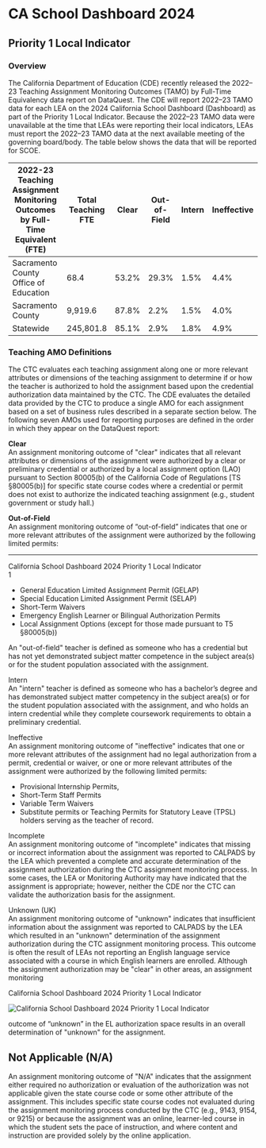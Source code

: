 <!-- Page 1 -->
# CA School Dashboard 2024  
## Priority 1 Local Indicator  

### Overview  
The California Department of Education (CDE) recently released the 2022–23 Teaching Assignment Monitoring Outcomes (TAMO) by Full-Time Equivalency data report on DataQuest. The CDE will report 2022–23 TAMO data for each LEA on the 2024 California School Dashboard (Dashboard) as part of the Priority 1 Local Indicator. Because the 2022–23 TAMO data were unavailable at the time that LEAs were reporting their local indicators, LEAs must report the 2022–23 TAMO data at the next available meeting of the governing board/body. The table below shows the data that will be reported for SCOE.  

| 2022-23 Teaching Assignment Monitoring Outcomes by Full-Time Equivalent (FTE) | Total Teaching FTE | Clear | Out-of-Field | Intern | Ineffective | Incomplete | Unknown | N/A |
|---|---|---|---|---|---|---|---|---|
| Sacramento County Office of Education | 68.4 | 53.2% | 29.3% | 1.5% | 4.4% | 11.7% | 0.0% | 0.0% |
| Sacramento County | 9,919.6 | 87.8% | 2.2% | 1.5% | 4.0% | 4.1% | 0.3% | 0.1% |
| Statewide | 245,801.8 | 85.1% | 2.9% | 1.8% | 4.9% | 4.9% | 0.3% | 0.2% |

### Teaching AMO Definitions  
The CTC evaluates each teaching assignment along one or more relevant attributes or dimensions of the teaching assignment to determine if or how the teacher is authorized to hold the assignment based upon the credential authorization data maintained by the CTC. The CDE evaluates the detailed data provided by the CTC to produce a single AMO for each assignment based on a set of business rules described in a separate section below. The following seven AMOs used for reporting purposes are defined in the order in which they appear on the DataQuest report:  

**Clear**  
An assignment monitoring outcome of "clear" indicates that all relevant attributes or dimensions of the assignment were authorized by a clear or preliminary credential or authorized by a local assignment option (LAO) pursuant to Section 80005(b) of the California Code of Regulations [TS §80005(b)] for specific state course codes where a credential or permit does not exist to authorize the indicated teaching assignment (e.g., student government or study hall.)  

**Out-of-Field**  
An assignment monitoring outcome of “out-of-field” indicates that one or more relevant attributes of the assignment were authorized by the following limited permits:  

---

California School Dashboard 2024 Priority 1 Local Indicator  
1
<!-- Page 2 -->
- General Education Limited Assignment Permit (GELAP)
- Special Education Limited Assignment Permit (SELAP)
- Short-Term Waivers
- Emergency English Learner or Bilingual Authorization Permits
- Local Assignment Options (except for those made pursuant to T5 §80005(b))

An "out-of-field" teacher is defined as someone who has a credential but has not yet demonstrated subject matter competence in the subject area(s) or for the student population associated with the assignment.

Intern  
An "intern" teacher is defined as someone who has a bachelor’s degree and has demonstrated subject matter competency in the subject area(s) or for the student population associated with the assignment, and who holds an intern credential while they complete coursework requirements to obtain a preliminary credential.

Ineffective  
An assignment monitoring outcome of "ineffective" indicates that one or more relevant attributes of the assignment had no legal authorization from a permit, credential or waiver, or one or more relevant attributes of the assignment were authorized by the following limited permits:
- Provisional Internship Permits,
- Short-Term Staff Permits
- Variable Term Waivers
- Substitute permits or Teaching Permits for Statutory Leave (TPSL) holders serving as the teacher of record.

Incomplete  
An assignment monitoring outcome of "incomplete" indicates that missing or incorrect information about the assignment was reported to CALPADS by the LEA which prevented a complete and accurate determination of the assignment authorization during the CTC assignment monitoring process. In some cases, the LEA or Monitoring Authority may have indicated that the assignment is appropriate; however, neither the CDE nor the CTC can validate the authorization basis for the assignment.

Unknown (UK)  
An assignment monitoring outcome of "unknown" indicates that insufficient information about the assignment was reported to CALPADS by the LEA which resulted in an "unknown" determination of the assignment authorization during the CTC assignment monitoring process. This outcome is often the result of LEAs not reporting an English language service associated with a course in which English learners are enrolled. Although the assignment authorization may be "clear" in other areas, an assignment monitoring

California School Dashboard 2024 Priority 1 Local Indicator
<!-- Page 3 -->
![California School Dashboard 2024 Priority 1 Local Indicator](attachment://image.png)

outcome of “unknown” in the EL authorization space results in an overall determination of "unknown" for the assignment.

## Not Applicable (N/A)
An assignment monitoring outcome of "N/A" indicates that the assignment either required no authorization or evaluation of the authorization was not applicable given the state course code or some other attribute of the assignment. This includes specific state course codes not evaluated during the assignment monitoring process conducted by the CTC (e.g., 9143, 9154, or 9215) or because the assignment was an online, learner-led course in which the student sets the pace of instruction, and where content and instruction are provided solely by the online application.
